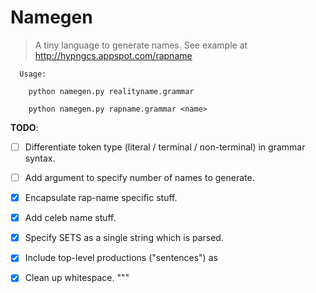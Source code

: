 # Namegen

  > A tiny language to generate names. See example at http://hypngcs.appspot.com/rapname


```
  Usage:
    
    python namegen.py realityname.grammar

    python namegen.py rapname.grammar <name>
```

**TODO**:
  - [ ] Differentiate token type (literal / terminal / non-terminal) in grammar
    syntax.
  - [ ] Add argument to specify number of names to generate.

  - [x] Encapsulate rap-name specific stuff.
  - [x] Add celeb name stuff.
  - [x] Specify SETS as a single string which is parsed.
  - [x] Include top-level productions ("sentences") as
  - [x] Clean up whitespace.
"""

